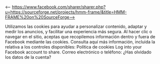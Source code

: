 <-- https://www.facebook.com/sharer/sharer.php?u=https://sourceforge.net/projects/hmm-frame/&title=HMM-FRAME%20on%20SourceForge-->

Utilizamos las cookies para ayudar a personalizar contenido, adaptar y medir los anuncios, y facilitar una experiencia más segura. Al hacer clic o navegar en el sitio, aceptas que recopilemos información dentro y fuera de Facebook mediante las cookies. Consulta aquí más información, incluida la relativa a los controles disponibles: Política de cookies
Log into your Facebook account to share.
Correo electrónico o teléfono:
¿Has olvidado los datos de la cuenta?